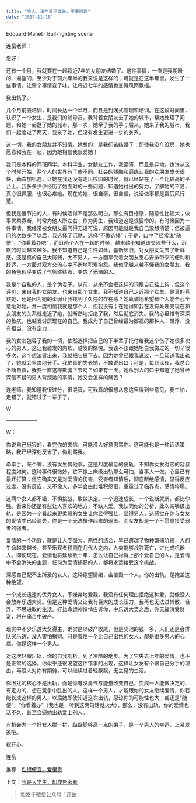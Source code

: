 ```yaml
---
title: "男人，请在爱里成长，不要逃跑"
date: "2017-11-18"
---
```


Edouard Manet · Bull-fighting scene

  
连岳老师：

您好！  
  

还有一个月，我就要在一起将近7年的女朋友结婚了。这件事情，一直是我期盼的、渴望的，至少对于前六年半的我来说是这样的；可就是在这半年里，发生了一些事情，让整个事情变了味，让将近七年的感情也变得风雨飘摇。

我出轨了。  
  

几个月前去培训，时间长达一个半月，而且是封闭式管理和培训。在这段时间里，认识了一个女生，是我们的辅导员。我背着女朋友去了她的城市，帮她处理了问题，和她一起逛了她的城市，那一次，她牵了我的手；后来，她来了我的城市，我们一起度过了两天，我亲了她，但没有发生更进一步的关系。

这一切，我的女朋友并不知情。她想的，是我们该结婚了；即使我没车没房，她也愿意和我在一起，因为她相信我很爱她！

我们是本科的同班同学。本科毕业，女朋友工作，我读研，而且是异地。也许从这个时候开始，两个人的世界有了些不同。社会的残酷和磨练让我的女朋友成长很快，勤奋加机遇，让她在我还没有走出校园的时候，就已经站在了一个比较高的平台上。我多多少少经历了她面对的一些问题，知道她付出的努力，了解她的不易，真心很佩服，也很心疼她。现在的她，很自豪，很自信，说话做事都是雷厉风行范。

但我是慢节拍的人，有时候活得不是那么明白，那么有目标感，随意性比较大；做事优柔寡断，时常为他人所左右；作为男生，我知道这是很要命的。有时候因为一件事情，我经常被女朋友逼问得无话可说，原因可能就是我自己没想清楚；但被逼问的次数多了以后，我选择了沉默，选择“不做选择”；于是，口中了经常说“随便”，“你看着办吧”，而且两个人在一起的时候，越来越不知道该交流些什么，沉默的时间越来越多。我不知道自己是生性如此，喜新厌旧，对女朋友失去了新鲜感，还是真的自己太孱弱，太不男人。一方面享受着女朋友悉心安排带来的便利和舒适，一方面对双方交流心中不断地积累抱怨。我似乎越来越不懂我的女朋友，我的角色似乎变成了气氛终结者，变成了添堵的人。

我是个自私的人，是个伪君子。以前，从来不会把这样的词跟自己挂上钩；但这个评价，来自我的女朋友，也来自那个女生。我不知道自己走近那个女生，是真的喜欢她，还是因为她的柔弱让我找到了久违的存在感？她真诚地希望有个人能全心全意地对她，并一度相信我就是那个人，但我没有；在她得知我在没有处理完现在和女朋友的关系就走近了她，就断然地拒绝了我，然后彻底消失。我的心里惟有深深的歉疚，也越发讨厌现在的自己。我成为了自己曾经最为鄙视的那种人：轻浮、没有担当、没有定力……

我的女友包容了我的一切，依然选择把自己的下半辈子托付给我这个伤了她很多次心的男人。这让我越发的内疚，越发的惭愧。我该不该跟她坦白我做过的一切？很多次，这个想法冒出来，我就把它摁下去。因为她曾经跟我说过，一旦知道我出轨了，她就会坚决地分手。我怕真的失去她，不敢说出口；可是，每到深夜，我总会不断自责，我要一直这样欺骗下去吗？如果有一天，她从别人的口中知道了她曾经深信不疑的男人背叛她的事情，她又会怎样的痛苦？

连老师，我知道我很过分，很混蛋，可我真的很想从您这里得到些意见，我生怕，走错了，就错过了一辈子了。  

W

——————

W：

  
你说自己挺狠的，看完你的来信，可能没人好意思骂你。这可能也是一种话语策略，我已经深刻反省了，你别骂我。 

  
牵牵手，亲个嘴，没有发生其他事，这是烈度最低的出轨，不知你女友对它的容忍程度如何。这种事件很微妙，它不像上床级出轨那么可怕，当事人一做，心里已有最坏打算；但它确实又是对爱情的伤害，受害者知情后，彻底断绝感情，显得反应过度，没有反应，又不像人，多半会由此堆积怨恨，重量过了临界点，感情垮塌。

  
这两个女人都不错，不惧挑战，敢做决定。一个迅速成长，一个说断就断，都比你强。看来你还是有些让人喜欢的地方，不缺人爱。我认同你的分析，此次亲嘴级出轨，是因为一个看起来更柔弱的女生让你显得强壮，显得男人，这感觉在你与女友的爱情中已经消失，你是一个无法振作起来的弱者，而女友却是一个不愿意接受弱者的强者。

  
爱情的一个功效，就是让人变强大。两性的结合，早已跨越了物种繁殖阶段，人的生命越来越长，甚至乐观者预测在几代人之内，人类能够战胜死亡，进化成机器人。即使现在，爱情也将延续数十年，怎么让自己衬得上那个爱自己的人，是爱情中不会消失的主题，任何为爱情捕获的人，都将永远接受这个挑战。

  
深感自己配不上所爱的女人，这种绝望情绪，会摧毁一个人。你的出轨，是掩盖这种绝望。

  
一个成长迅速的优秀女人，不嫌弃地爱我，我没有任何理由拒绝这种爱，就像没人会放弃乐透大奖。但是这种爱情又让我有巨大的成长压力，我再也无法过懒散、轻浮、不思进取的生活。好比命运神悄悄告诉你，中乐透大奖之后，你无福消受财富，将在痛苦中破产。

  
现实中不少乐透大奖得主，确实是以破产收尾，但是奖池的钱一多，人们还是会排队买乐透，没人害怕横财。可是害怕一个比自己出色的女人，却是很多男人的心病。你是这样一个男人。

  
对这次轻微出轨，你的自我剖析，到了冷酷的地步。为了它失去七年的爱情，也不是正常的选择。你似乎还很渴望这件错事的出现，这样让女友有个跟自己分手的理由，再没人对你有期待，可以继续过着轻飘飘，无主见的生活。

  
你困扰的核心不是出轨，而是你有没勇气与能量改变自己，变成一人能做决定的、有定力的、想在竞争中胜出的人，这样一个男人，才能跟你的女友继续爱情，你若能长成这样的男人，以后她即使知道这次出轨，原谅你的可能性也大；或还是“随便”，“你看着办”（我也是一听到这两句话就火大），那么，没有出轨，你的爱情也活不久，甚至会逼她出轨爱上别人。

  
有机会为一个好女人拼一拼，踮踮脚够高一点的果子，是一个男人的幸运，上紧发条吧。

  
祝开心。

连岳

推荐：[性很便宜，爱很贵](http://mp.weixin.qq.com/s?__biz=MjM5NDU0Mjk2MQ==&mid=2651623866&idx=1&sn=52f03d8c59910c78a04db836d12053f0&chksm=bd7e15a48a099cb2ab6dab07de104165195df4d00b285d4a97cada130c8cd87c6b791617af35&scene=21#wechat_redirect)

上文：[我是大学生，却成告密者](http://mp.weixin.qq.com/s?__biz=MjM5NDU0Mjk2MQ==&mid=2651623972&idx=1&sn=493dc22ff1297893cdb2bae87c1f8518&chksm=bd7e163a8a099f2c95c84a41fe2dcf21b962f546068c8fb3c65498c60df523b6ceeea43f9780&scene=21#wechat_redirect)

> 始发于微信公众号：连岳
